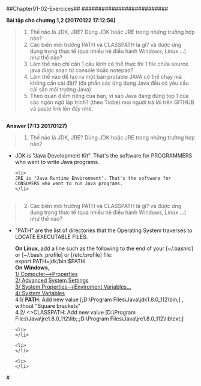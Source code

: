 ##Chapter01-02-Exercices##
##########################

**Bài tập cho chương 1,2 (20170122 17:12:56)**

> 1. Thế nào là JDK, JRE? Dùng JDK hoặc JRE trong những trường hợp nào?
> 2. Các biến môi trường PATH và CLASSPATH là gì? và được ứng dụng trong thực tế (qua nhiều hệ điều hành Windows, Linux ...) như thế nào?
> 3. Làm thế nào chỉ cần 1 câu lệnh có thể thực thi 1 file chứa source java được soạn từ console hoặc notepad?
> 4. Làm thế nào để tạo ra một bản protable JAVA có thể chạy mà không cần cài đặt? (đa phần các ứng dụng Java đều có yêu cầu cài sẵn môi trường Java)
> 5. Theo quan điểm riêng của bạn, vì sao Java đang đứng top 1 của các ngôn ngữ lập trình? (theo Tiobe)
mọi người trả lời trên GITHUB và paste link lên đây nhé.



##
##
**Answer (7:13 20170127)**

> 1. Thế nào là JDK, JRE? Dùng JDK hoặc JRE trong những trường hợp nào?
<ul>
    <li>
    JDK is "Java Development Kit". That's the software for PROGRAMMERS who want to write Java programs.
	</li>

    <li>
    JRE is "Java Runtime Environment". That's the software for CONSUMERS who want to run Java programs.
    </li>
</ul>

##
> 2. Các biến môi trường PATH và CLASSPATH là gì? và được ứng dụng trong thực tế (qua nhiều hệ điều hành Windows, Linux ...) như thế nào?
<ul>
    <li>
    "PATH" are the list of directories that the Operating System traverses to LOCATE EXECUTABLE FILES.
    </li>


<b>On Linux</b>, add a line such as the following to the end of your [~/.bashrc] or [~/.bash_profile] or [/etc/profile] file:<br>
                 export PATH=jdk/bin:$PATH 
<br>
<b> On Windows</b>,
<br>
<a href="http://prntscr.com/e1nnat">1/ Computer-->Properties</a>
<br>
<a href="http://prntscr.com/e1nnl6">2/ Advanced System Settings</a>
<br>
<a href="http://prntscr.com/e1nnys">3/ System Properties-->Enviroment Variables...</a>
<br>
<a href="http://prntscr.com/e1noti">4/ System Variables</a>
<br>
4.1/ <b>PATH</b>: Add new value [;D:\Program Files\Java\jdk1.8.0_112\bin;] , without "Square brackets"
<br>
4.2/ <>CLASSPATH</b>: Add new value [D:\Program Files\Java\jre1.8.0_112\lib;.;D:\Program Files\Java\jre1.8.0_112\lib\ext;]



    <li>
    </li>

    <li>
    </li>

    <li>
    </li>
</ul>
#
